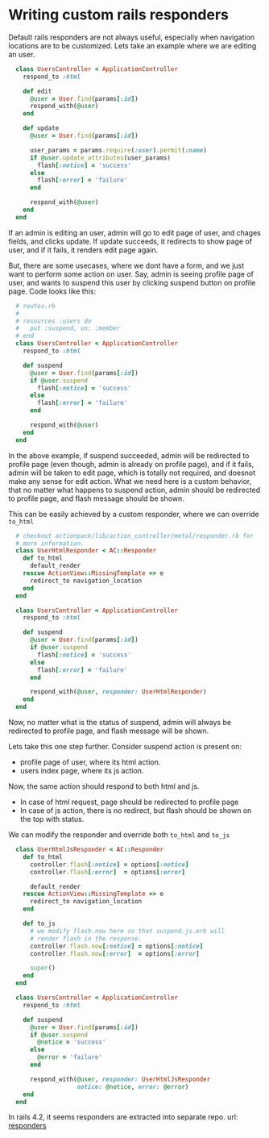 # Writing custom rails responders

Default rails responders are not always useful, especially when navigation
locations are to be customized. Lets take an example where we are editing
an user.

```ruby
  class UsersController < ApplicationController
    respond_to :html

    def edit
      @user = User.find(params[:id])
      respond_with(@user)
    end

    def update
      @user = User.find(params[:id])

      user_params = params.require(:user).permit(:name)
      if @user.update_attributes(user_params)
        flash[:notice] = 'success'
      else
        flash[:error] = 'failure'
      end

      respond_with(@user)
    end
  end
```

If an admin is editing an user, admin will go to edit page of user, and
chages fields, and clicks update. If update succeeds, it redirects to
show page of user, and if it fails, it renders edit page again.

But, there are some usecases, where we dont have a form, and we just want
to perform some action on user. Say, admin is seeing profile page of user,
and wants to suspend this user by clicking suspend button on profile page.
Code looks like this:

```ruby
  # routes.rb
  #
  # resources :users do
  #   put :suspend, on: :member
  # end
  class UsersController < ApplicationController
    respond_to :html

    def suspend
      @user = User.find(params[:id])
      if @user.suspend
        flash[:notice] = 'success'
      else
        flash[:error] = 'failure'
      end

      respond_with(@user)
    end
  end
```

In the above example, if suspend succeeded, admin will be redirected to
profile page (even though, admin is already on profile page), and if it
fails, admin will be taken to edit page, which is totally not required,
and doesnot make any sense for edit action. What we need here is a
custom behavior, that no matter what happens to suspend action, admin
should be redirected to profile page, and flash message should be shown.

This can be easily achieved by a custom responder, where we can override
`to_html`

```ruby
  # checkout actionpack/lib/action_controller/metal/responder.rb for
  # more information.
  class UserHtmlResponder < AC::Responder
    def to_html
      default_render
    rescue ActionView::MissingTemplate => e
      redirect_to navigation_location
    end
  end

  class UsersController < ApplicationController
    respond_to :html

    def suspend
      @user = User.find(params[:id])
      if @user.suspend
        flash[:notice] = 'success'
      else
        flash[:error] = 'failure'
      end

      respond_with(@user, responder: UserHtmlResponder)
    end
  end
```

Now, no matter what is the status of suspend, admin will always be
redirected to profile page, and flash message will be shown.

Lets take this one step further. Consider suspend action is present on:

* profile page of user, where its html action.
* users index page, where its js action.

Now, the same action should respond to both html and js.

* In case of html request, page should be redirected to profile page
* In case of js action, there is no redirect, but flash should be
  shown on the top with status.

We can modify the responder and override both `to_html` and `to_js`

```ruby
  class UserHtmlJsResponder < AC::Responder
    def to_html
      controller.flash[:notice] = options[:notice]
      controller.flash[:error]  = options[:error]

      default_render
    rescue ActionView::MissingTemplate => e
      redirect_to navigation_location
    end

    def to_js
      # we modify flash.now here so that suspend.js.erb will
      # render flash in the response.
      controller.flash.now[:notice] = options[:notice]
      controller.flash.now[:error]  = options[:error]

      super()
    end
  end

  class UsersController < ApplicationController
    respond_to :html

    def suspend
      @user = User.find(params[:id])
      if @user.suspend
        @notice = 'success'
      else
        @error = 'failure'
      end

      respond_with(@user, responder: UserHtmlJsResponder
                   notice: @notice, error: @error)
    end
  end
```

In rails 4.2, it seems responders are extracted into separate repo.
url: [responders](https://github.com/plataformatec/responders)
